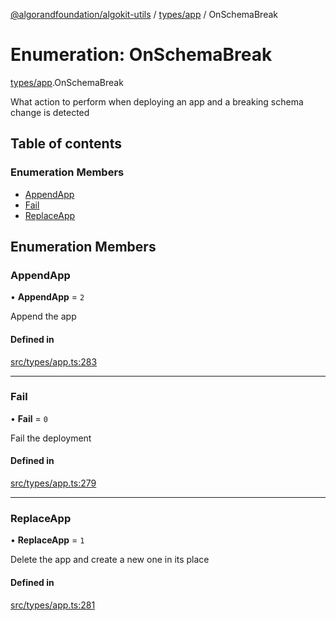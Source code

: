[@algorandfoundation/algokit-utils](../README.md) / [types/app](../modules/types_app.md) / OnSchemaBreak

# Enumeration: OnSchemaBreak

[types/app](../modules/types_app.md).OnSchemaBreak

What action to perform when deploying an app and a breaking schema change is detected

## Table of contents

### Enumeration Members

- [AppendApp](types_app.OnSchemaBreak.md#appendapp)
- [Fail](types_app.OnSchemaBreak.md#fail)
- [ReplaceApp](types_app.OnSchemaBreak.md#replaceapp)

## Enumeration Members

### AppendApp

• **AppendApp** = ``2``

Append the app

#### Defined in

[src/types/app.ts:283](https://github.com/algorandfoundation/algokit-utils-ts/blob/main/src/types/app.ts#L283)

___

### Fail

• **Fail** = ``0``

Fail the deployment

#### Defined in

[src/types/app.ts:279](https://github.com/algorandfoundation/algokit-utils-ts/blob/main/src/types/app.ts#L279)

___

### ReplaceApp

• **ReplaceApp** = ``1``

Delete the app and create a new one in its place

#### Defined in

[src/types/app.ts:281](https://github.com/algorandfoundation/algokit-utils-ts/blob/main/src/types/app.ts#L281)
